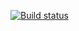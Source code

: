 [![Build status](https://ci.appveyor.com/api/projects/status/1hwksp02wdobdtdk/branch/main?svg=true)](https://ci.appveyor.com/project/KiraMatsenko/api-ci/branch/main)
